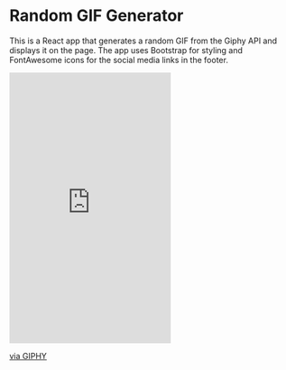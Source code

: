 <h1>Random GIF Generator</h1>
<p>This is a React app that generates a random GIF from the Giphy API and displays it on the page. The app uses Bootstrap for styling and FontAwesome icons for the social media links in the footer.</p>
<iframe src="https://giphy.com/embed/jQeY3sT25YsvCeYXrb" width="286" height="480" frameBorder="0" class="giphy-embed" allowFullScreen></iframe><p><a href="https://giphy.com/gifs/jQeY3sT25YsvCeYXrb">via GIPHY</a></p>
